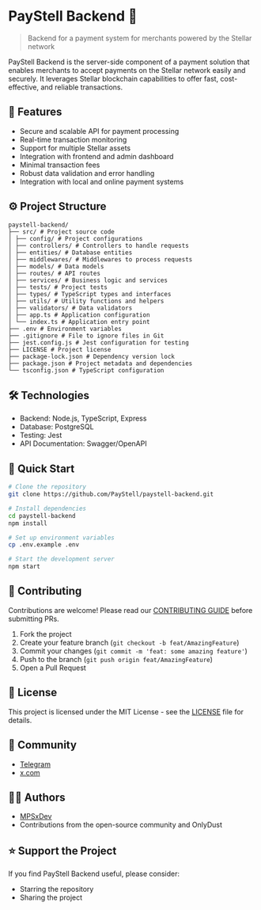 # PayStell Backend 💫

> Backend for a payment system for merchants powered by the Stellar network

PayStell Backend is the server-side component of a payment solution that enables merchants to accept payments on the Stellar network easily and securely. It leverages Stellar blockchain capabilities to offer fast, cost-effective, and reliable transactions.

## 🚀 Features

- Secure and scalable API for payment processing
- Real-time transaction monitoring
- Support for multiple Stellar assets
- Integration with frontend and admin dashboard
- Minimal transaction fees
- Robust data validation and error handling
- Integration with local and online payment systems

## ⚙️ Project Structure

```
paystell-backend/
├── src/ # Project source code
│ ├── config/ # Project configurations
│ ├── controllers/ # Controllers to handle requests
│ ├── entities/ # Database entities
│ ├── middlewares/ # Middlewares to process requests
│ ├── models/ # Data models
│ ├── routes/ # API routes
│ ├── services/ # Business logic and services
│ ├── tests/ # Project tests
│ ├── types/ # TypeScript types and interfaces
│ ├── utils/ # Utility functions and helpers
│ ├── validators/ # Data validators
│ ├── app.ts # Application configuration
│ └── index.ts # Application entry point
├── .env # Environment variables
├── .gitignore # File to ignore files in Git
├── jest.config.js # Jest configuration for testing
├── LICENSE # Project license
├── package-lock.json # Dependency version lock
├── package.json # Project metadata and dependencies
└── tsconfig.json # TypeScript configuration
```

## 🛠️ Technologies

- Backend: Node.js, TypeScript, Express
- Database: PostgreSQL
- Testing: Jest
- API Documentation: Swagger/OpenAPI

## 🏁 Quick Start

```bash
# Clone the repository
git clone https://github.com/PayStell/paystell-backend.git

# Install dependencies
cd paystell-backend
npm install

# Set up environment variables
cp .env.example .env

# Start the development server
npm start
```

## 🤝 Contributing

Contributions are welcome! Please read our [CONTRIBUTING GUIDE](https://github.com/PayStell/paystell-website/blob/main/CONTRIBUTORS_GUIDE.md) before submitting PRs.

1. Fork the project
2. Create your feature branch (`git checkout -b feat/AmazingFeature`)
3. Commit your changes (`git commit -m 'feat: some amazing feature'`)
4. Push to the branch (`git push origin feat/AmazingFeature`)
5. Open a Pull Request

## 📄 License

This project is licensed under the MIT License - see the [LICENSE](LICENSE) file for details.

## 💬 Community

- [Telegram](https://t.me/paystelldev)
- [x.com](https://x.com/paystell)

## 🧑‍💻 Authors
- [MPSxDev](https://github.com/MPSxDev)
- Contributions from the open-source community and OnlyDust

## ⭐ Support the Project

If you find PayStell Backend useful, please consider:
- Starring the repository
- Sharing the project

